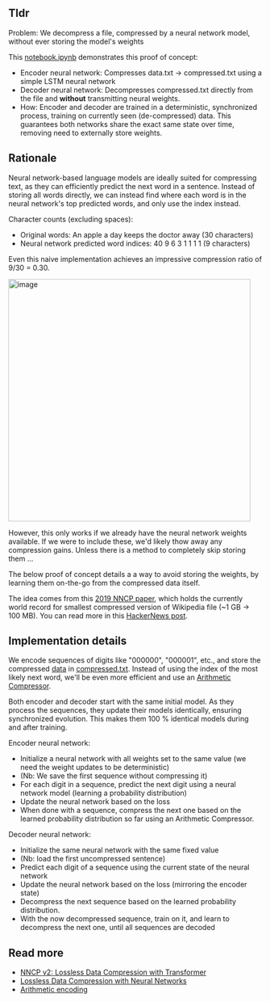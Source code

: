 ## Tldr

Problem: We decompress a file, compressed by a neural network model, without ever storing the model's weights

This [notebook.ipynb](notebook.ipynb) demonstrates this proof of concept:
- Encoder neural network: Compresses data.txt -> compressed.txt using a simple LSTM neural network
- Decoder neural network: Decompresses compressed.txt directly from the file and **without** transmitting neural weights.
- How: Encoder and decoder are trained in a deterministic, synchronized process, training on currently seen (de-compressed) data. This guarantees both networks share the exact same state over time, removing need to externally store weights.

## Rationale
Neural network-based language models are ideally suited for compressing text, as they can efficiently predict the next word in a sentence.
Instead of storing all words directly, we can instead find where each word is in the neural network's top predicted words, and only use the index instead.

Character counts (excluding spaces):
- Original words: An apple a day keeps the doctor away (30 characters)
- Neural network predicted word indices: 40 9 6 3 1 1 1 1 (9 characters)

Even this naive implementation achieves an impressive compression ratio of 9/30 = 0.30.

<img width="480" alt="image" src="https://github.com/Magnushhoie/weightless_NN_decompression/assets/39849954/4fe62e9c-bdc7-4904-86b3-4a75e371e646">

However, this only works if we already have the neural network weights available. If we were to include these, we'd likely thow away any compression gains. Unless there is a method to completely skip storing them ...

The below proof of concept details a a way to avoid storing the weights, by learning them on-the-go from the compressed data itself.

The idea comes from this [2019 NNCP paper](https://bellard.org/nncp/nncp.pdf), which holds the currently world record for smallest compressed version of Wikipedia file (~1 GB -> 100 MB). You can read more in this [HackerNews post](https://news.ycombinator.com/item?id=27244810).

## Implementation details
We encode sequences of digits like "000000", "000001", etc., and store the compressed [data](data.txt) in [compressed.txt](compressed.txt). Instead of using the index of the most likely next word, we'll be even more efficient and use an [Arithmetic Compressor](https://pypi.org/project/arithmetic-compressor/).

Both encoder and decoder start with the same initial model. As they process the sequences, they update their models identically, ensuring synchronized evolution. This makes them 100 % identical models during and after training.

Encoder neural network:
- Initialize a neural network with all weights set to the same value (we need the weight updates to be deterministic)
- (Nb: We save the first sequence without compressing it)
- For each digit in a sequence, predict the next digit using a neural network model (learning a probability distribution)
- Update the neural network based on the loss
- When done with a sequence, compress the next one based on the learned probability distribution so far using an Arithmetic Compressor.

Decoder neural network:
- Initialize the same neural network with the same fixed value
- (Nb: load the first uncompressed sentence)
- Predict each digit of a sequence using the current state of the neural network
- Update the neural network based on the loss (mirroring the encoder state)
- Decompress the next sequence based on the learned probability distribution.
- With the now decompressed sequence, train on it, and learn to decompress the next one, until all sequences are decoded

## Read more
- [NNCP v2: Lossless Data Compression with
Transformer](https://bellard.org/nncp/nncp_v2.1.pdf)
- [Lossless Data Compression with Neural Networks](https://bellard.org/nncp/nncp.pdf)
- [Arithmetic encoding](https://en.wikipedia.org/wiki/Arithmetic_coding)

